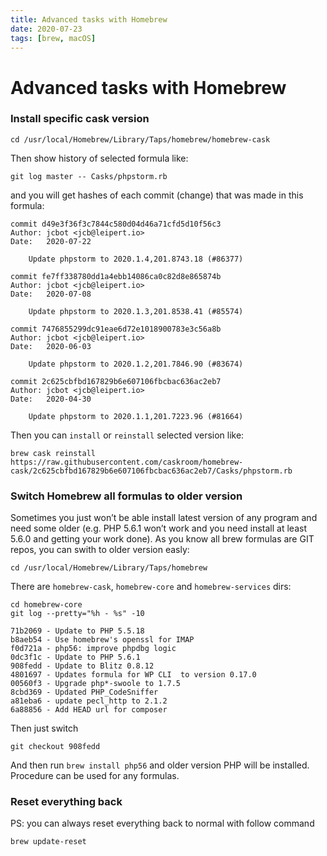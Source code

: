 ```yaml
---
title: Advanced tasks with Homebrew
date: 2020-07-23
tags: [brew, macOS]
---
```


# Advanced tasks with Homebrew

### Install specific cask version

```shell
cd /usr/local/Homebrew/Library/Taps/homebrew/homebrew-cask
```

Then show history of selected formula like:

```shell
git log master -- Casks/phpstorm.rb
```

and you will get hashes of each commit (change) that was made in this formula:

```text
commit d49e3f36f3c7844c580d04d46a71cfd5d10f56c3
Author: jcbot <jcb@leipert.io>
Date:   2020-07-22

    Update phpstorm to 2020.1.4,201.8743.18 (#86377)

commit fe7ff338780dd1a4ebb14086ca0c82d8e865874b
Author: jcbot <jcb@leipert.io>
Date:   2020-07-08

    Update phpstorm to 2020.1.3,201.8538.41 (#85574)

commit 7476855299dc91eae6d72e1018900783e3c56a8b
Author: jcbot <jcb@leipert.io>
Date:   2020-06-03

    Update phpstorm to 2020.1.2,201.7846.90 (#83674)

commit 2c625cbfbd167829b6e607106fbcbac636ac2eb7
Author: jcbot <jcb@leipert.io>
Date:   2020-04-30

    Update phpstorm to 2020.1.1,201.7223.96 (#81664)
```

Then you can `install` or `reinstall` selected version like:

```shell
brew cask reinstall https://raw.githubusercontent.com/caskroom/homebrew-cask/2c625cbfbd167829b6e607106fbcbac636ac2eb7/Casks/phpstorm.rb
```

### Switch Homebrew all formulas to older version

Sometimes you just won’t be able install latest version of any program and need
some older (e.g. PHP 5.6.1 won’t work and you need install at least 5.6.0 and
getting your work done). As you know all brew formulas are GIT repos, you
can swith to older version easly:

```shell
cd /usr/local/Homebrew/Library/Taps/homebrew
```

There are `homebrew-cask`, `homebrew-core` and `homebrew-services` dirs:

```shell
cd homebrew-core
git log --pretty="%h - %s" -10
```

```text
71b2069 - Update to PHP 5.5.18
b8aeb54 - Use homebrew's openssl for IMAP
f0d721a - php56: improve phpdbg logic
0dc3f1c - Update to PHP 5.6.1
908fedd - Update to Blitz 0.8.12
4801697 - Updates formula for WP CLI  to version 0.17.0
00560f3 - Upgrade php*-swoole to 1.7.5
8cbd369 - Updated PHP_CodeSniffer
a81eba6 - update pecl_http to 2.1.2
6a88856 - Add HEAD url for composer
```

Then just switch

```shell
git checkout 908fedd
```
And then run `brew install php56` and older version PHP will be installed. Procedure can be used for any formulas.

### Reset everything back

PS: you can always reset everything back to normal with follow command

```shell
brew update-reset
```
